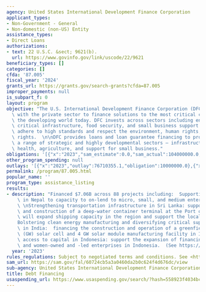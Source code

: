 ```yaml
---
agency: United States International Development Finance Corporation
applicant_types:
- Non-Government - General
- Non-domestic (non-US) Entity
assistance_types:
- Direct Loans
authorizations:
- text: 22 U.S.C. &sect; 9621(b).
  url: https://www.govinfo.gov/link/uscode/22/9621
beneficiary_types: []
categories: []
cfda: '87.005'
fiscal_year: '2024'
grants_url: https://grants.gov/search-grants?cfda=87.005
improper_payments: null
is_subpart_f: 0
layout: program
objective: "The U.S. International Development Finance Corporation (DFC) partners\
  \ with the private sector to finance solutions to the most critical challenges facing\
  \ the developing world today. DFC invests across sectors including energy, healthcare,\
  \ critical infrastructure, food security, and small business support. DFC investments\
  \ adhere to high standards and respect the environment, human rights, and worker\
  \ rights.  \n\nDFC provides loans and loan guarantee financing to projects across\
  \ a range of strategic and highly developmental sectors – infrastructure, energy,\
  \ health, agriculture, and support for small business."
obligations: '[{"x":"2023","sam_estimate":0.0,"sam_actual":104000000.0,"usa_spending_actual":10000000.0},{"x":"2024","sam_estimate":0.0,"sam_actual":163000000.0,"usa_spending_actual":60000000.0},{"x":"2025","sam_estimate":0.0,"sam_actual":0.0,"usa_spending_actual":0.0}]'
other_program_spending: null
outlays: '[{"x":"2023","outlay":76710355.1,"obligation":10000000.0},{"x":"2024","outlay":72208194.62,"obligation":60000000.0},{"x":"2025","outlay":0.0,"obligation":0.0}]'
permalink: /program/87.005.html
popular_name: ''
program_type: assistance_listing
results:
- description: "Financed $7.06B across 88 projects including:  Supporting entrepreneurs\
    \ in Nepal to capacity to on-lend to micro, small, and medium enterprises (MSMEs);\
    \ \nStrengthening transportation infrastructure in Sri Lanka: support the development\
    \ and construction of a deep-water container terminal at the Port of Colombo that\
    \ will expand shipping capacity in the region and support the local economy.\n\
    Bolstering clean energy manufacturing and diversifying critical supply chains\
    \ in India:  financing the construction and operation of a greenfield 4 gigawatt\
    \ (GW) solar cell and 4 GW solar module manufacturing facility in India;  Expanding\
    \ access to capital in Indonesia: support the expansion of financing to MSMEs\
    \ and women-owned and -led enterprises in Indonesia.  (See https://www.dfc.gov/media/press-releases/dfc-makes-more-91-billion-financial-commitments-fiscal-year-2023)"
  year: '2023'
rules_regulations: Subject to negotiated terms and conditions. See <https://www.dfc.gov/apply>
sam_url: https://sam.gov/fal/60724cb5a3a0460da2b0c624f4d676dc/view
sub-agency: United States International Development Finance Corporation
title: Debt Financing
usaspending_url: https://www.usaspending.gov/search/?hash=558923f4034bc5938a164882b91c7ed7
---
```

